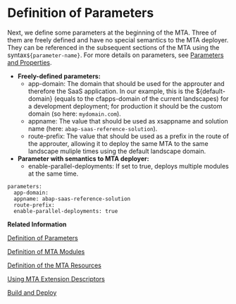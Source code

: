 <!-- loio06c0c9b8036046ef963621aafc44af98 -->

# Definition of Parameters

Next, we define some parameters at the beginning of the MTA. Three of them are freely defined and have no special semantics to the MTA deployer. They can be referenced in the subsequent sections of the MTA using the syntax`${parameter-name}`. For more details on parameters, see [Parameters and Properties](https://help.sap.com/viewer/65de2977205c403bbc107264b8eccf4b/Cloud/en-US/490c8f71e2b74bc0a59302cada66117c.html).

-   **Freely-defined parameters:**
    -   app-domain: The domain that should be used for the approuter and therefore the SaaS application. In our example, this is the $\{default-domain\} \(equals to the cfapps-domain of the current landscapes\) for a development deployment; for production it should be the custom domain \(so here: `mydomain.com`\).
    -   appname: The value that should be used as xsappname and solution name \(here: `abap-saas-reference-solution`\).
    -   route-prefix: The value that should be used as a prefix in the route of the approuter, allowing it to deploy the same MTA to the same landscape muliple times using the default landscape domain.
-   **Parameter with semantics to MTA deployer:**
    -   enable-parallel-deployments: If set to true, deploys multiple modules at the same time.

```
parameters:
  app-domain:
  appname: abap-saas-reference-solution
  route-prefix:
  enable-parallel-deployments: true

```

**Related Information**  


[Definition of Parameters](Definition_of_Parameters_06c0c9b.md)

[Definition of MTA Modules](Definition_of_MTA_Modules_af521ff.md)

[Definition of the MTA Resources](Definition_of_the_MTA_Resources_1764436.md)

[Using MTA Extension Descriptors](Using_MTA_Extension_Descriptors_383f3a3.md)

[Build and Deploy](Build_and_Deploy_faf5106.md)

